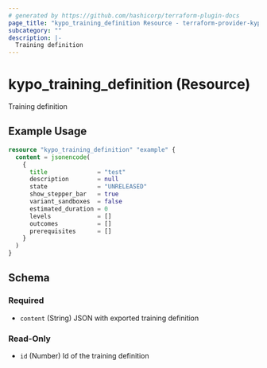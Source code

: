 ```yaml
---
# generated by https://github.com/hashicorp/terraform-plugin-docs
page_title: "kypo_training_definition Resource - terraform-provider-kypo"
subcategory: ""
description: |-
  Training definition
---
```


# kypo_training_definition (Resource)

Training definition

## Example Usage

```terraform
resource "kypo_training_definition" "example" {
  content = jsonencode(
    {
      title              = "test"
      description        = null
      state              = "UNRELEASED"
      show_stepper_bar   = true
      variant_sandboxes  = false
      estimated_duration = 0
      levels             = []
      outcomes           = []
      prerequisites      = []
    }
  )
}
```

<!-- schema generated by tfplugindocs -->
## Schema

### Required

- `content` (String) JSON with exported training definition

### Read-Only

- `id` (Number) Id of the training definition
